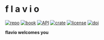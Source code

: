 # f l a v i o

[![repo](https://img.shields.io/badge/GitHub-repo-6e5494?logo=github&logoColor=181717)](https://github.com/mrbuche/flavio)
[![book](https://img.shields.io/badge/Book-docs-blue?logo=mdbook&logoColor=000000)](https://mrbuche.github.io/flavio)
[![API](https://img.shields.io/badge/Docs.rs-API-e57300?logo=docsdotrs&logoColor=000000)](https://docs.rs/crate/flavio)
[![crate](https://img.shields.io/crates/v/flavio?logo=rust&logoColor=000000&label=Crates.io&color=32592f)](https://crates.io/crates/flavio)
[![license](https://img.shields.io/github/license/mrbuche/flavio?label=License&color=9fa126)](https://github.com/mrbuche/flavio/blob/main/LICENSE)
[![doi](https://img.shields.io/badge/DOI-10.5281/zenodo.10010823-6e5494?color=1682D4)](https://zenodo.org/doi/10.5281/zenodo.10010823)

**flavio welcomes you**
